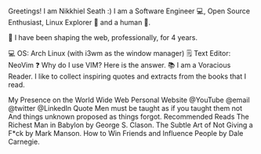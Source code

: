 Greetings! I am Nikkhiel Seath :)
I am a Software Engineer 💻, Open Source Enthusiast, Linux Explorer 🐧 and a human 👨.

🧰 I have been shaping the web, professionally, for 4 years.

💻 OS: Arch Linux (with i3wm as the window manager)
🗒️ Text Editor: NeoVim
❓ Why do I use VIM? Here is the answer.
📚 I am a Voracious Reader. I like to collect inspiring quotes and extracts from the books that I read.

My Presence on the World Wide Web
Personal Website
@YouTube
@email
@twitter
@LinkedIn
Quote
Men must be taught as if you taught them not
And things unknown proposed as things forgot.
Recommended Reads
The Richest Man in Babylon by George S. Clason.
The Subtle Art of Not Giving a F*ck by Mark Manson.
How to Win Friends and Influence People by Dale Carnegie.
